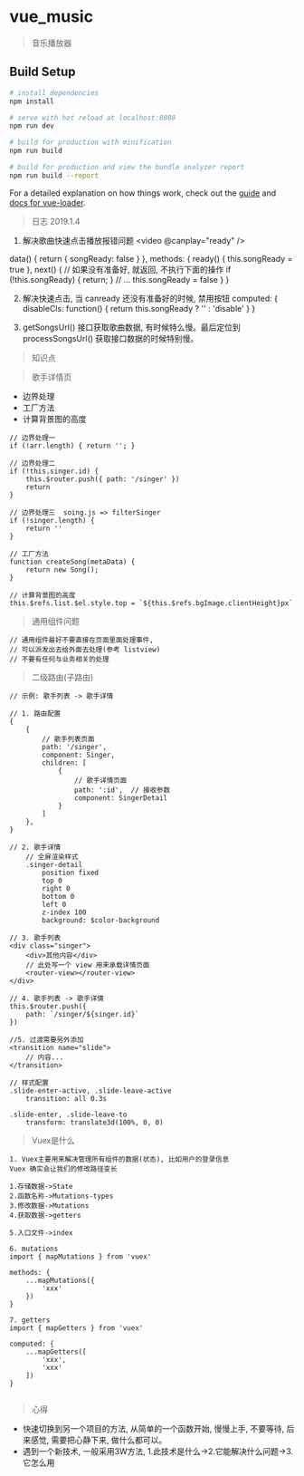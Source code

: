 # vue_music

> 音乐播放器

## Build Setup

``` bash
# install dependencies
npm install

# serve with hot reload at localhost:8080
npm run dev

# build for production with minification
npm run build

# build for production and view the bundle analyzer report
npm run build --report
```

For a detailed explanation on how things work, check out the [guide](http://vuejs-templates.github.io/webpack/) and [docs for vue-loader](http://vuejs.github.io/vue-loader).

> 日志
2019.1.4
1. 解决歌曲快速点击播放报错问题
<video @canplay="ready" />

data() {
    return {
        songReady: false
    }
},
methods: {
    ready() {
        this.songReady = true
    },
    next() {
        // 如果没有准备好, 就返回, 不执行下面的操作
        if (!this.songReady) { return; }
        // ...
        this.songReady = false
    }
}

2. 解决快速点击, 当 canready 还没有准备好的时候, 禁用按钮
computed: {
    disableCls: function() {
        return this.songReady ? '' : 'disable'
    }
}

3. getSongsUrl() 接口获取歌曲数据, 有时候特么慢。最后定位到 processSongsUrl() 获取接口数据的时候特别慢。


> 知识点

> 歌手详情页
* 边界处理
* 工厂方法
* 计算背景图的高度

```
// 边界处理一
if (!arr.length) { return ''; }

// 边界处理二
if (!this.singer.id) {
    this.$router.push({ path: '/singer' })
    return
}

// 边界处理三  soing.js => filterSinger
if (!singer.length) {
    return ''
}
```

```
// 工厂方法
function createSong(metaData) {
    return new Song();
}

// 计算背景图的高度
this.$refs.list.$el.style.top = `${this.$refs.bgImage.clientHeight}px`
```

> 通用组件问题

```
// 通用组件最好不要直接在页面里面处理事件, 
// 可以派发出去给外面去处理(参考 listview)
// 不要有任何与业务相关的处理

```

> 二级路由(子路由)

```
// 示例: 歌手列表 -> 歌手详情

// 1. 路由配置
{
    {
        // 歌手列表页面
        path: '/singer',
        component: Singer,
        children: [
            {
                // 歌手详情页面
                path: ':id',  // 接收参数
                component: SingerDetail
            }
        ]
    },
}

// 2. 歌手详情
    // 全屏渲染样式
    .singer-detail
        position fixed
        top 0
        right 0
        bottom 0
        left 0
        z-index 100
        background: $color-background

// 3. 歌手列表
<div class="singer">
    <div>其他内容</div>
    // 此处写一个 view 用来承载详情页面
    <router-view></router-view>
</div>

// 4. 歌手列表 -> 歌手详情
this.$router.push({
    path: `/singer/${singer.id}`
})

//5. 过渡需要另外添加
<transition name="slide">
    // 内容...
</transition>

// 样式配置
.slide-enter-active, .slide-leave-active
    transition: all 0.3s

.slide-enter, .slide-leave-to
    transform: translate3d(100%, 0, 0)
```

> Vuex是什么
```
1. Vuex主要用来解决管理所有组件的数据(状态), 比如用户的登录信息
Vuex 确实会让我们的修改路径变长

1.存储数据->State
2.函数名称->Mutations-types
3.修改数据->Mutations
4.获取数据->getters

5.入口文件->index

6. mutations 
import { mapMutations } from 'vuex'

methods: {
    ...mapMutations({
        'xxx'
    })
}

7. getters
import { mapGetters } from 'vuex'

computed: {
    ...mapGetters([
        'xxx',
        'xxx'
    ])
}


```


> 心得

* 快速切换到另一个项目的方法, 从简单的一个函数开始, 慢慢上手, 不要等待, 后来感觉, 需要把心静下来, 做什么都可以。
* 遇到一个新技术, 一般采用3W方法, 1.此技术是什么->2.它能解决什么问题->3.它怎么用